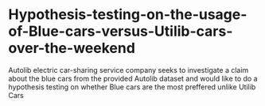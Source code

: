 # Hypothesis-testing-on-the-usage-of-Blue-cars-versus-Utilib-cars-over-the-weekend
Autolib electric car-sharing service company seeks to investigate a claim about the blue cars from the provided Autolib dataset and would like to do a hypothesis testing on whether Blue cars are the most preffered unlike Utilib Cars 
